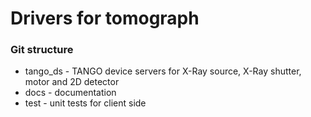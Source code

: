 # Drivers for tomograph

### Git structure
  - tango_ds - TANGO device servers for X-Ray source, X-Ray shutter, motor and 2D detector
  - docs - documentation
  - test - unit tests for client side

